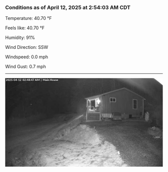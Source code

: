### Conditions as of April 12, 2025 at 2:54:03 AM CDT 

Temperature: 40.70 &deg;F

Feels like: 40.70 &deg;F

Humidity: 91%

Wind Direction: SSW

Windspeed: 0.0 mph

Wind Gust: 0.7 mph

---

<img src="./images/latest.jpeg"/>

